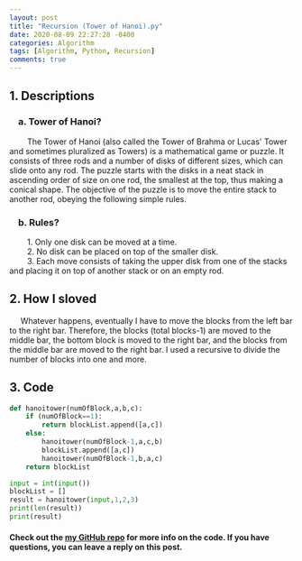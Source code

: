 ```yaml
---
layout: post
title: "Recursion (Tower of Hanoi).py"
date: 2020-08-09 22:27:28 -0400
categories: Algorithm
tags: [Algorithm, Python, Recursion]
comments: true
---
```


## 1. Descriptions
### &nbsp;&nbsp;&nbsp;&nbsp;a. Tower of Hanoi?  
&nbsp;&nbsp;&nbsp;&nbsp;&nbsp;&nbsp;&nbsp;&nbsp;The Tower of Hanoi (also called the Tower of Brahma or Lucas' Tower and sometimes pluralized as Towers) is a mathematical game or puzzle. It consists of three rods and a number of disks of different sizes, which can slide onto any rod. The puzzle starts with the disks in a neat stack in ascending order of size on one rod, the smallest at the top, thus making a conical shape. The objective of the puzzle is to move the entire stack to another rod, obeying the following simple rules.

### &nbsp;&nbsp;&nbsp;&nbsp;b. Rules?  
&nbsp;&nbsp;&nbsp;&nbsp;&nbsp;&nbsp;&nbsp;&nbsp;1. Only one disk can be moved at a time.  
&nbsp;&nbsp;&nbsp;&nbsp;&nbsp;&nbsp;&nbsp;&nbsp;2. No disk can be placed on top of the smaller disk.  
&nbsp;&nbsp;&nbsp;&nbsp;&nbsp;&nbsp;&nbsp;&nbsp;3. Each move consists of taking the upper disk from one of the stacks and placing it on top of another stack or on an empty rod.

## 2. How I sloved
&nbsp;&nbsp;&nbsp;&nbsp; Whatever happens, eventually I have to move the blocks from the left bar to the right bar. Therefore, the blocks (total blocks-1) are moved to the middle bar, the bottom block is moved to the right bar, and the blocks from the middle bar are moved to the right bar. I used a recursive to divide the number of blocks into one and more.

## 3. Code
```python
def hanoitower(numOfBlock,a,b,c):
    if (numOfBlock==1):
        return blockList.append([a,c])
    else:
        hanoitower(numOfBlock-1,a,c,b)
        blockList.append([a,c])
        hanoitower(numOfBlock-1,b,a,c)
    return blockList

input = int(input())
blockList = []
result = hanoitower(input,1,2,3)
print(len(result))
print(result)
```

#### Check out the [my GitHub repo][hyuk-gh] for more info on the code. If you have questions, you can leave a reply on this post.

[hyuk-gh]:   https://github.com/dlgur1994/StudyAlgorithms/DataStructure
